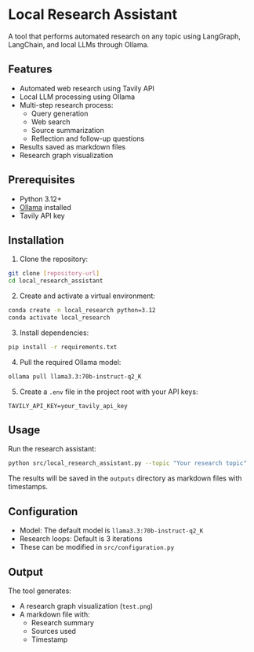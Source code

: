 # Local Research Assistant

A tool that performs automated research on any topic using LangGraph, LangChain, and local LLMs through Ollama.

## Features

- Automated web research using Tavily API
- Local LLM processing using Ollama
- Multi-step research process:
  - Query generation
  - Web search
  - Source summarization
  - Reflection and follow-up questions
- Results saved as markdown files
- Research graph visualization

## Prerequisites

- Python 3.12+
- [Ollama](https://ollama.ai/) installed
- Tavily API key

## Installation

1. Clone the repository:
```bash
git clone [repository-url]
cd local_research_assistant
```

2. Create and activate a virtual environment:
```bash
conda create -n local_research python=3.12
conda activate local_research
```

3. Install dependencies:
```bash
pip install -r requirements.txt
```

4. Pull the required Ollama model:
```bash
ollama pull llama3.3:70b-instruct-q2_K
```

5. Create a `.env` file in the project root with your API keys:
```
TAVILY_API_KEY=your_tavily_api_key
```

## Usage

Run the research assistant:
```bash
python src/local_research_assistant.py --topic "Your research topic"
```

The results will be saved in the `outputs` directory as markdown files with timestamps.

## Configuration

- Model: The default model is `llama3.3:70b-instruct-q2_K`
- Research loops: Default is 3 iterations
- These can be modified in `src/configuration.py`

## Output

The tool generates:
- A research graph visualization (`test.png`)
- A markdown file with:
  - Research summary
  - Sources used
  - Timestamp 